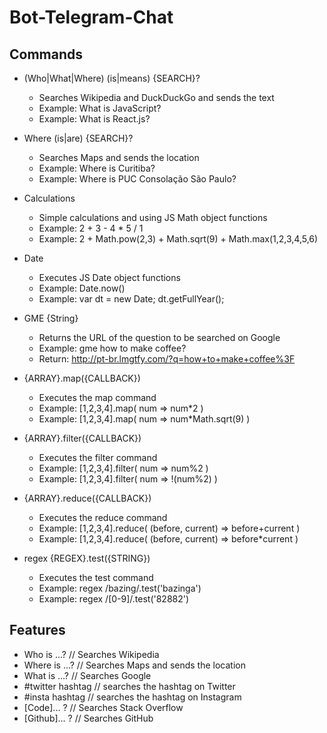 # Bot-Telegram-Chat

## Commands
- (Who|What|Where) (is|means) {SEARCH}? 
  - Searches Wikipedia and DuckDuckGo and sends the text
  - Example: What is JavaScript?
  - Example: What is React.js?
- Where (is|are) {SEARCH}?
  - Searches Maps and sends the location
  - Example: Where is Curitiba?
  - Example: Where is PUC Consolação São Paulo?
- Calculations
  + Simple calculations and using JS Math object functions
  - Example: 2 + 3 - 4 * 5 / 1
  - Example: 2 + Math.pow(2,3) + Math.sqrt(9) + Math.max(1,2,3,4,5,6)
- Date
  + Executes JS Date object functions
  + Example: Date.now()
  + Example: var dt = new Date; dt.getFullYear();

- GME {String}
  + Returns the URL of the question to be searched on Google
  + Example: gme how to make coffee?
  + Return: http://pt-br.lmgtfy.com/?q=how+to+make+coffee%3F
- {ARRAY}.map({CALLBACK})
  + Executes the map command
  + Example: [1,2,3,4].map( num => num*2 )
  + Example: [1,2,3,4].map( num => num*Math.sqrt(9) )
- {ARRAY}.filter({CALLBACK})
  + Executes the filter command
  + Example: [1,2,3,4].filter( num => num%2 )
  + Example: [1,2,3,4].filter( num => !(num%2) )
- {ARRAY}.reduce({CALLBACK})
  + Executes the reduce command
  + Example: [1,2,3,4].reduce( (before, current) => before+current )
  + Example: [1,2,3,4].reduce( (before, current) => before*current )
- regex {REGEX}.test({STRING})
  + Executes the test command
  + Example: regex /bazing/.test('bazinga')
  + Example: regex /[0-9]/.test('82882')

## Features
- Who is ...? // Searches Wikipedia
- Where is ...? // Searches Maps and sends the location
- What is ...? // Searches Google
- #twitter hashtag // searches the hashtag on Twitter
- #insta hashtag // searches the hashtag on Instagram
- [Code]... ? // Searches Stack Overflow
- [Github]... ? // Searches GitHub


